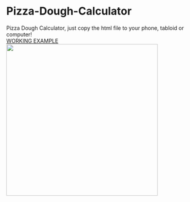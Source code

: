 # Pizza-Dough-Calculator
Pizza Dough Calculator, just copy the html file to your phone, tabloid or computer!<br/>
<a href="https://raycolt.github.io/Pizza-Dough-Calculator">WORKING EXAMPLE</a><br/>
<img src='https://github.com/RayColt/Pizza-Bread-Calculator/blob/main/image/Screenshot%202022-06-08.jpg' width="400"/>
